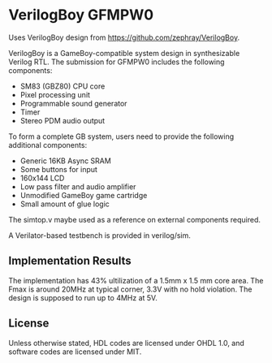 # VerilogBoy GFMPW0

Uses VerilogBoy design from https://github.com/zephray/VerilogBoy.

VerilogBoy is a GameBoy-compatible system design in synthesizable Verilog RTL. The submission for GFMPW0 includes the following components:

- SM83 (GBZ80) CPU core
- Pixel processing unit
- Programmable sound generator
- Timer
- Stereo PDM audio output

To form a complete GB system, users need to provide the following additional components:

- Generic 16KB Async SRAM
- Some buttons for input
- 160x144 LCD
- Low pass filter and audio amplifier
- Unmodified GameBoy game cartridge
- Small amount of glue logic

The simtop.v maybe used as a reference on external components required.

A Verilator-based testbench is provided in verilog/sim.

## Implementation Results

The implementation has 43% ultilization of a 1.5mm x 1.5 mm core area. The Fmax is around 20MHz at typical corner, 3.3V with no hold violation. The design is supposed to run up to 4MHz at 5V.

## License

Unless otherwise stated, HDL codes are licensed under OHDL 1.0, and software codes are licensed under MIT.
